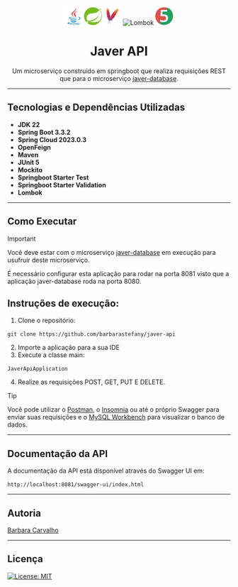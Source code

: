 <div align="center">
  <img src="https://raw.githubusercontent.com/devicons/devicon/master/icons/java/java-original.svg" alt="Java" width="40" height="40"/>
  <img src="https://raw.githubusercontent.com/devicons/devicon/master/icons/spring/spring-original.svg" alt="Spring" width="40" height="40"/>
  <img src="https://raw.githubusercontent.com/devicons/devicon/master/icons/maven/maven-original.svg" alt="Maven" width="40" height="40"/>
  <img src="https://i.imgur.com/aN921yZ.png" alt="Lombok" width="40" height="40"/>
  <img src="https://raw.githubusercontent.com/devicons/devicon/master/icons/junit/junit-original.svg" alt="JUnit 5" width="40" height="40"/>

  <br>
  <h1>Javer API</h1>
  <p>Um microserviço construído em springboot que realiza requisições REST que para o microserviço <a href="https://github.com/barbarastefany/javer-database">javer-database</a>.</p>
</div>

---
## Tecnologias e Dependências Utilizadas <a id="tecnologias-utilizadas"></a>
- **JDK 22**
- **Spring Boot 3.3.2**
- **Spring Cloud 2023.0.3**
- **OpenFeign**
- **Maven**
- **JUnit 5**
- **Mockito**
- **Springboot Starter Test**
- **Springboot Starter Validation**
- **Lombok**

---
## Como Executar <a id="como-executar"></a>
> [!IMPORTANT]
> Você deve estar com o microserviço [javer-database](https://github.com/barbarastefany/javer-database) em execução para usufruir deste microserviço.
>
> É necessário configurar esta aplicação para rodar na porta 8081 visto que a aplicação javer-database roda na porta 8080.
## Instruções de execução:
1. Clone o repositório:
```
git clone https://github.com/barbarastefany/javer-api
```
2. Importe a aplicação para a sua IDE
3. Execute a classe main:
```
JaverApiApplication
```
4. Realize as requisições POST, GET, PUT E DELETE.
> [!TIP]
> Você pode utilizar o [Postman](https://www.postman.com/downloads), o [Insomnia](https://insomnia.rest/download) ou até o próprio Swagger para enviar suas requisições e o [MySQL Workbench](https://dev.mysql.com/downloads/workbench) para visualizar o banco de dados.

---
## Documentação da API
A documentação da API está disponível através do Swagger UI em:
```
http://localhost:8081/swagger-ui/index.html
```
---
## Autoria
[Barbara Carvalho](https://github.com/barbarastefany)

---
## Licença
[![License: MIT](https://img.shields.io/badge/License-MIT-yellow.svg)](https://opensource.org/licenses/MIT)